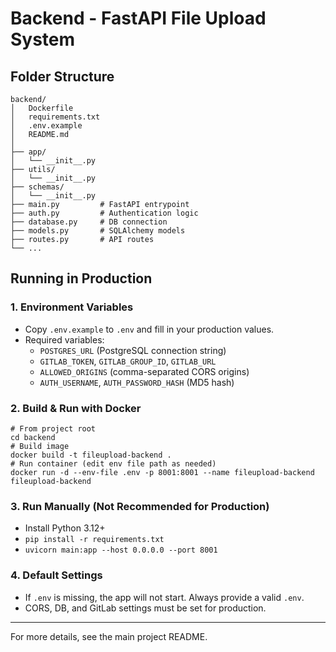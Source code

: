 # Backend - FastAPI File Upload System

## Folder Structure

```
backend/
│   Dockerfile
│   requirements.txt
│   .env.example
│   README.md
│
├── app/
│   └── __init__.py
├── utils/
│   └── __init__.py
├── schemas/
│   └── __init__.py
├── main.py         # FastAPI entrypoint
├── auth.py         # Authentication logic
├── database.py     # DB connection
├── models.py       # SQLAlchemy models
├── routes.py       # API routes
└── ...
```

## Running in Production

### 1. Environment Variables
- Copy `.env.example` to `.env` and fill in your production values.
- Required variables:
  - `POSTGRES_URL` (PostgreSQL connection string)
  - `GITLAB_TOKEN`, `GITLAB_GROUP_ID`, `GITLAB_URL`
  - `ALLOWED_ORIGINS` (comma-separated CORS origins)
  - `AUTH_USERNAME`, `AUTH_PASSWORD_HASH` (MD5 hash)

### 2. Build & Run with Docker

```
# From project root
cd backend
# Build image
docker build -t fileupload-backend .
# Run container (edit env file path as needed)
docker run -d --env-file .env -p 8001:8001 --name fileupload-backend fileupload-backend
```

### 3. Run Manually (Not Recommended for Production)
- Install Python 3.12+
- `pip install -r requirements.txt`
- `uvicorn main:app --host 0.0.0.0 --port 8001`

### 4. Default Settings
- If `.env` is missing, the app will not start. Always provide a valid `.env`.
- CORS, DB, and GitLab settings must be set for production.

---

For more details, see the main project README.
